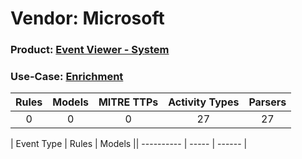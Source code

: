 Vendor: Microsoft
=================
### Product: [Event Viewer - System](../ds_microsoft_event_viewer_-_system.md)
### Use-Case: [Enrichment](../../../../UseCases/uc_enrichment.md)

| Rules | Models | MITRE TTPs | Activity Types | Parsers |
|:-----:|:------:|:----------:|:--------------:|:-------:|
|   0   |   0    |     0      |       27       |   27    |

| Event Type | Rules | Models || ---------- | ----- | ------ |
